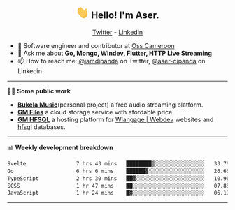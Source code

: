 <h2 align="center"> <img src="https://github.com/gabriel-TheCode/gabriel-TheCode/blob/master/gifs/Hi.gif" width="30px"> Hello! I'm Aser.</h2>
<p align="center">
  <a href="https://twitter.com/iamdipanda">Twitter</a> - 
  <a href="https://www.linkedin.com/in/aser-dipanda/">Linkedin</a>
</p>


- 🔭 Software engineer and contributor at [Oss Cameroon](https://github.com/osscameroon)
- 💬 Ask me about **Go, Mongo, Windev, Flutter, HTTP Live Streaming**
- 📫 How to reach me: [@iamdipanda](https://twitter.com/iamdipanda) on Twitter, [@aser-dipanda](https://www.linkedin.com/in/aser-dipanda/) on Linkedin

-------

👨‍💻 **Some public work**

- **[Bukela Music](https://music.bukela.co)**(personal project) a free audio streaming platform. 
- **[GM Files](https://gamesmania.io)** a cloud storage service with afordable price.
- **[GM HFSQL](https://gamesmania.io)** a hosting platform for [Wlangage | Webdev](https://pcsoft.fr/webdev/index.html) websites and [hfsql](https://pcsoft.fr/accueilpub/hfsql.htm) databases.
-------

📊 **Weekly development breakdown**

<!--START_SECTION:waka-->

```txt
Svelte                7 hrs 43 mins   ████████▒░░░░░░░░░░░░░░░░   33.76 %
Go                    6 hrs 6 mins    ██████▓░░░░░░░░░░░░░░░░░░   26.65 %
TypeScript            2 hrs 30 mins   ██▓░░░░░░░░░░░░░░░░░░░░░░   10.96 %
SCSS                  1 hr 47 mins    ██░░░░░░░░░░░░░░░░░░░░░░░   07.85 %
JavaScript            1 hr 24 mins    █▓░░░░░░░░░░░░░░░░░░░░░░░   06.17 %
```

<!--END_SECTION:waka-->

-------
